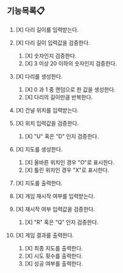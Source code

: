## 기능목록📋

1. [X] 다리 길이를 입력받는다.


2. [X] 다리 길이 입력값을 검증한다.
   1. [X] 숫자인지 검증한다.
   2. [X] 3 이상 20 이하의 숫자인지 검증한다.


3. [X] 다리를 생성한다.
   1. [X] 0 과 1 중 랜덤으로 한 값을 생성한다.
   2. [X] 다리의 길이만큼 반복한다.


4. [X] 건널 위치를 입력받는다.


5. [X] 위치 입력값을 검증한다.
   1. [X] "U" 혹은 "D" 인지 검증한다.


6. [X] 지도를 생성한다.
   1. [X] 올바른 위치인 경우 "O"로 표시한다.
   2. [X] 틀린 위치인 경우 "X"로 표시한다.


7. [X] 지도를 출력한다.


8. [X] 게임 재시작 여부를 입력받는다.


9. [X] 재시작 여부 입력값을 검증한다.
   1. [X] "R" 혹은 "Q" 인지 검증한다.


10. [X] 게임 결과를 출력한다.
    1. [X] 최종 지도를 출력한다.
    2. [X] 시도 횟수를 출력한다.
    3. [X] 성공 여부를 출력한다.